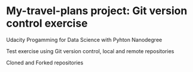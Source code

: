 # My-travel-plans project: Git version control exercise 

Udacity Progamming for Data Science with Pyhton Nanodegree

Test exercise using Git version control, local and remote repositories

Cloned and Forked repositories


